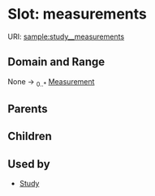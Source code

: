 
# Slot: measurements




URI: [sample:study__measurements](http://w3id.org/ontogpt/environmental-sample/study__measurements)


## Domain and Range

None &#8594;  <sub>0..\*</sub> [Measurement](Measurement.md)

## Parents


## Children


## Used by

 * [Study](Study.md)

